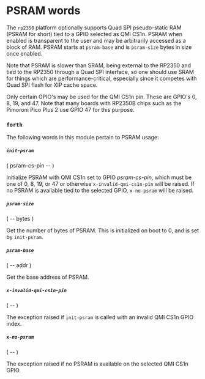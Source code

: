 # PSRAM words

The `rp2350` platform optionally supports Quad SPI pseudo-static RAM (PSRAM for short) tied to a GPIO selected as QMI CS1n. PSRAM when enabled is transparent to the user and may be arbitrarily accessed as a block of RAM. PSRAM starts at `psram-base` and is `psram-size` bytes in size once enabled.

Note that PSRAM is slower than SRAM, being external to the RP2350 and tied to the RP2350 through a Quad SPI interface, so one should use SRAM for things which are performance-critical, especially since it competes with Quad SPI flash for XIP cache space.

Only certain GPIO's may be used for the QMI CS1n pin. These are GPIO's 0, 8, 19, and 47. Note that many boards with RP2350B chips such as the Pimoroni Pico Plus 2 use GPIO 47 for this purpose.

### `forth`

The following words in this module pertain to PSRAM usage:

##### `init-psram`
( psram-cs-pin -- )

Initialize PSRAM with QMI CS1n set to GPIO *psram-cs-pin*, which must be one of 0, 8, 19, or 47 or otherwise `x-invalid-qmi-cs1n-pin` will be raised. If no PSRAM is available tied to the selected GPIO, `x-no-psram` will be raised.

##### `psram-size`
( -- bytes )

Get the number of bytes of PSRAM. This is initialized on boot to 0, and is set by `init-psram`.

##### `psram-base`
( -- addr )

Get the base address of PSRAM.

##### `x-invalid-qmi-cs1n-pin`
( -- )

The exception raised if `init-psram` is called with an invalid QMI CS1n GPIO index.

##### `x-no-psram`
( -- )

The exception raised if no PSRAM is available on the selected QMI CS1n GPIO.
